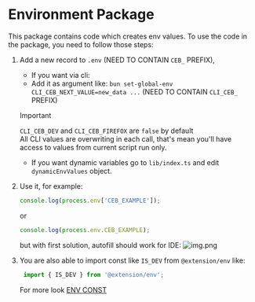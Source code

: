 # Environment Package

This package contains code which creates env values.
To use the code in the package, you need to follow those steps:

1. Add a new record to `.env` (NEED TO CONTAIN `CEB_` PREFIX),

    - If you want via cli:
    - Add it as argument like: `bun set-global-env CLI_CEB_NEXT_VALUE=new_data ...` (NEED TO CONTAIN `CLI_CEB_` PREFIX)

   > [!IMPORTANT]
   > `CLI_CEB_DEV` and `CLI_CEB_FIREFOX` are `false` by default \
   > All CLI values are overwriting in each call, that's mean you'll have access to values from current script run only.

    - If you want dynamic variables go to `lib/index.ts` and edit `dynamicEnvValues` object.

2. Use it, for example:
    ```ts
    console.log(process.env['CEB_EXAMPLE']);
    ```
   or
   ```ts
   console.log(process.env.CEB_EXAMPLE);
   ```
   but with first solution, autofill should work for IDE:
   ![img.png](img.png)
3. You are also able to import const like `IS_DEV` from `@extension/env` like:
   ```ts
    import { IS_DEV } from '@extension/env';
    ```
   For more look [ENV CONST](lib/const.ts)